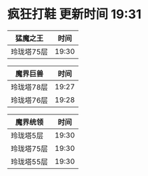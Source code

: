 # 疯狂打鞋 更新时间 19:31

| 猛魔之王   | 时间    |
|--------|-------|
| 玲珑塔75层 | 19:30 |

| 魔界巨兽   | 时间    |
|--------|-------|
| 玲珑塔78层 | 19:27 |
| 玲珑塔76层 | 19:28 |

| 魔界统领   | 时间    |
|--------|-------|
| 玲珑塔5层 | 19:30 |
| 玲珑塔75层 | 19:30 |
| 玲珑塔55层 | 19:30 |